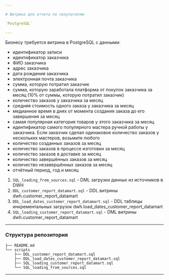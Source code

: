 ```yaml
---

# Витрина для отчета по покупателям

`PostgreSQL`

---
```


Бизнесу требуется витрина в PostgreSQL с данными:
* идентификатор записи
* идентификатор заказчика
* ФИО заказчика
* адрес заказчика
* дата рождения заказчика
* электронная почта заказчика
* сумма, которую потратил заказчик
* сумма, которую заработала платформа от покупок заказчика за месяц (10% от суммы, которую потратил заказчик)
* количество заказов у заказчика за месяц
* средняя стоимость одного заказа у заказчика за месяц
* медианное время в днях от момента создания заказа до его завершения за месяц
* самая популярная категория товаров у этого заказчика за месяц
* идентификатор самого популярного мастера ручной работы у заказчика. Если заказчик сделал одинаковое количество заказов у нескольких мастеров, возьмите любого
* количество созданных заказов за месяц
* количество заказов в процессе изготовки за месяц
* количество заказов в доставке за месяц
* количество завершённых заказов за месяц
* количество незавершённых заказов за месяц
* отчётный период, год и месяц

1) `SQL_loading_from_sources.sql` - DML загрузки данных из источников в DWH
2) `DDL_customer_report_datamart.sql` - DDL витрины dwh.customer_report_datamart
3) `DDL_load_dates_customer_report_datamart.sql` - DDL таблицы инкрементальных загрузок dwh.load_dates_customer_report_datamart
4) `SQL_loading_customer_report_datamart.sql` - DML витрины dwh.customer_report_datamart

---

### Структура репозитория

```
├── README.md
└── scripts
    ├── DDL_customer_report_datamart.sql
    ├── DDL_load_dates_customer_report_datamart.sql
    ├── SQL_loading_customer_report_datamart.sql
    └── SQL_loading_from_sources.sql
```

---
